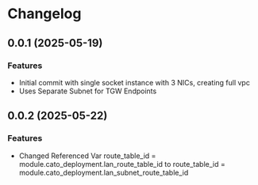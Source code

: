 # Changelog

## 0.0.1 (2025-05-19)

### Features
- Initial commit with single socket instance with 3 NICs, creating full vpc
- Uses Separate Subnet for TGW Endpoints

## 0.0.2 (2025-05-22)

### Features 
- Changed Referenced Var route_table_id = module.cato_deployment.lan_route_table_id to route_table_id = module.cato_deployment.lan_subnet_route_table_id